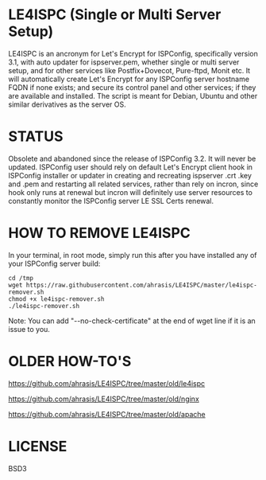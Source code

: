 # LE4ISPC (Single or Multi Server Setup)
LE4ISPC is an ancronym for Let's Encrypt for ISPConfig, specifically version 3.1, with auto updater for ispserver.pem, whether single or multi server setup, and for other services like Postfix+Dovecot, Pure-ftpd, Monit etc. It will automatically create Let's Encrypt for any ISPConfig server hostname FQDN if none exists; and secure its control panel and other services; if they are available and installed. The script is meant for Debian, Ubuntu and other similar derivatives as the server OS.

# STATUS
Obsolete and abandoned since the release of ISPConfig 3.2. It will never be updated. ISPConfig user should rely on default Let's Encrypt client hook in ISPConfig installer or updater in creating and recreating ispserver .crt .key and .pem and restarting all related services, rather than rely on incron, since hook only runs at renewal but incron will definitely use server resources to constantly monitor the ISPConfig server LE SSL Certs renewal.

# HOW TO REMOVE LE4ISPC
In your terminal, in root mode, simply run this after you have installed any of your ISPConfig server build:
```
cd /tmp
wget https://raw.githubusercontent.com/ahrasis/LE4ISPC/master/le4ispc-remover.sh
chmod +x le4ispc-remover.sh
./le4ispc-remover.sh
```
Note: You can add "--no-check-certificate" at the end of wget line if it is an issue to you.

# OLDER HOW-TO'S
https://github.com/ahrasis/LE4ISPC/tree/master/old/le4ispc

https://github.com/ahrasis/LE4ISPC/tree/master/old/nginx

https://github.com/ahrasis/LE4ISPC/tree/master/old/apache

# LICENSE
BSD3
